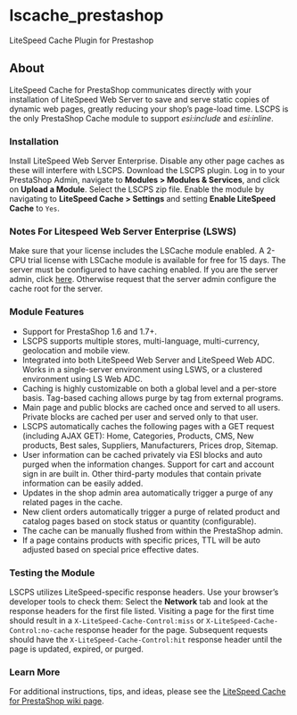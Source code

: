 # lscache_prestashop
LiteSpeed Cache Plugin for Prestashop

## About

LiteSpeed Cache for PrestaShop communicates directly with your installation of LiteSpeed Web Server to save and serve static copies of dynamic web pages, 
greatly reducing your shop’s page-load time. LSCPS is the only PrestaShop Cache module to support *esi:include* and *esi:inline*.

### Installation

Install LiteSpeed Web Server Enterprise.
Disable any other page caches as these will interfere with LSCPS.
Download the LSCPS plugin.
Log in to your PrestaShop Admin, navigate to **Modules > Modules & Services**, and click on **Upload a Module**.
Select the LSCPS zip file.
Enable the module by navigating to **LiteSpeed Cache > Settings** and setting **Enable LiteSpeed Cache** to ```Yes```.

### Notes For Litespeed Web Server Enterprise (LSWS)

Make sure that your license includes the LSCache module enabled. A 2-CPU trial license with LSCache module is available for free for 15 days.
The server must be configured to have caching enabled. If you are the server admin, 
click [here](https://www.litespeedtech.com/support/wiki/doku.php/litespeed_wiki:cache:lscps:installation). 
Otherwise request that the server admin configure the cache root for the server.

### Module Features

* Support for PrestaShop 1.6 and 1.7+.
* LSCPS supports multiple stores, multi-language, multi-currency, geolocation and mobile view.
* Integrated into both LiteSpeed Web Server and LiteSpeed Web ADC. Works in a single-server environment using LSWS, or a clustered environment using LS Web ADC.
* Caching is highly customizable on both a global level and a per-store basis. Tag-based caching allows purge by tag from external programs.
* Main page and public blocks are cached once and served to all users. Private blocks are cached per user and served only to that user.
* LSCPS automatically caches the following pages with a GET request (including AJAX GET): Home, Categories, Products, CMS, New products, Best sales, Suppliers, Manufacturers, Prices drop, Sitemap.
* User information can be cached privately via ESI blocks and auto purged when the information changes. Support for cart and account sign in are built in. Other third-party modules that contain private information can be easily added.
* Updates in the shop admin area automatically trigger a purge of any related pages in the cache.
* New client orders automatically trigger a purge of related product and catalog pages based on stock status or quantity (configurable).
* The cache can be manually flushed from within the PrestaShop admin.
* If a page contains products with specific prices, TTL will be auto adjusted based on special price effective dates.

### Testing the Module

LSCPS utilizes LiteSpeed-specific response headers. Use your browser’s developer tools to check them: Select the **Network** tab and look at the response headers for the first file listed.
Visiting a page for the first time should result in a ```X-LiteSpeed-Cache-Control:miss``` or ```X-LiteSpeed-Cache-Control:no-cache``` response header for the page. 
Subsequent requests should have the ```X-LiteSpeed-Cache-Control:hit``` response header until the page is updated, expired, or purged. 

### Learn More

For additional instructions, tips, and ideas, please see 
the [LiteSpeed Cache for PrestaShop wiki page](https://www.litespeedtech.com/support/wiki/doku.php/litespeed_wiki:cache:lscps).


